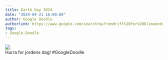 ```yaml
---
title: Earth Day 2024
date: "2024-04-21 16:00:00"
author: Google Doodle
authorlink: https://www.google.com/search?q=fremdrift%20for%20klimaendringer
tags:
- Google-Doodle
---
```

<img src="https://www.google.com/logos/doodles/2024/earth-day-2024-6753651837110453-law.gif" referrerpolicy="no-referrer"><br>Hurra for jordens dag! #GoogleDoodle